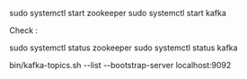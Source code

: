sudo systemctl start zookeeper
sudo systemctl start kafka 

Check : 

sudo systemctl status zookeeper 
sudo systemctl status kafka 

bin/kafka-topics.sh --list --bootstrap-server localhost:9092 